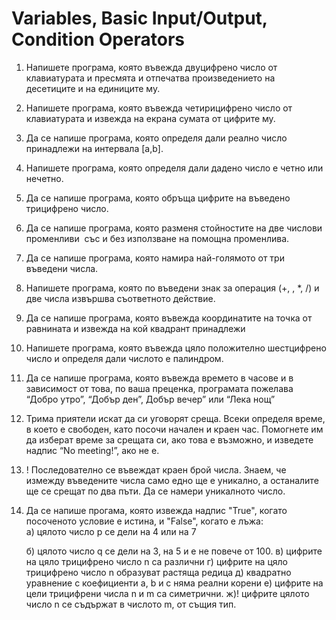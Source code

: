 # Variables, Basic Input/Output, Condition Operators

1. Напишете програма, която въвежда двуцифрено число от клавиатурата и пресмята и отпечатва произведението на десетиците и на единиците му. 

2. Напишете програма, която въвежда четирицифрено число от клавиатурата и извежда на екрана сумата от цифрите му.

3. Да се напише програма, която определя дали реално число принадлежи на интервала [a,b].

4. Напишете програма, която определя дали дадено число е четно или нечетно.

5. Да се напише програма, която обръща цифрите на въведено трицифрено число.

6. Да се напише програма, която разменя стойностите на две числови променливи ­ със и без използване на помощна променлива.

7. Да се напише програма, която намира най­-голямото от три въведени числа. 

8. Напишете програма, която по въведени знак за операция (+, ­, *, /) и две числа извършва съответното действие.

9. Да се напише програма, която въвежда координатите на точка от равнината и извежда на кой квадрант принадлежи 

10. Напишете програма, която въвежда цяло положително шестцифрено число и определя дали числото e палиндром.

11. Да се напише програма, която въвежда времето в часове и в зависимост от това, по ваша преценка, програмата пожелава “Добро утро”, “Добър ден”, Добър вечер” или “Лека 
нощ” 

12. Трима приятели искат да си уговорят среща. Всеки определя време, в което е свободен, като посочи начален и краен час. Помогнете им да изберат време за срещата си, ако това е възможно, и изведете надпис “No meeting!”, ако не е. 

13. ! Последователно се въвеждат краен брой числа. Знаем, че измежду въведените числа само едно ще е уникално, а останалите ще се срещат по два пъти. Да се намери уникалното число.

14. Да се напише прогама, която извежда надпис "True", когато посоченото условие е истина, и "False", когато е лъжа:  
	а) цялото число p се дели на 4 или на 7
	
	б) цялото число q се дели на 3, на 5 и е не повече от 100.
	в) цифрите на цяло трицифрено число n са различни 
	г) цифрите на цяло трицифрено число n образуват растяща редица 
	д) квадратно уравнение с коефициенти а, b и c няма реални корени 
	e) цифрите на цели трицифрени числа n и m са симетрични.
	ж)! цифрите цялото число n се съдържат в числото m, от същия тип. 
